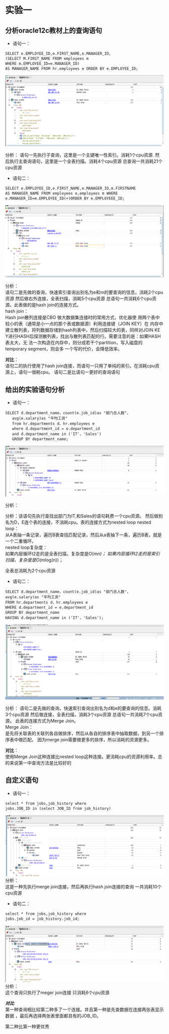 # 实验一
## 分析oracle12c教材上的查询语句
- 语句一：
```
SELECT e.EMPLOYEE_ID,e.FIRST_NAME,e.MANAGER_ID,
(SELECT M.FIRST_NAME FROM employees m 
WHERE m.EMPLOYEE_ID=e.MANAGER_ID)
AS MANAGER_NAME FROM hr.employees e ORDER BY e.EMPLOYEE_ID;
``` 
![查询一的图片](select1.png "查询一的图片")



分析：
语句一先执行子查询，这里是一个主键唯一性索引。消耗1个cpu资源.
然后执行主查询语句，这里是一个全表扫描。消耗4个cpu资源
总查询一共消耗21个cpu资源

    

- 语句二：

```
SELECT e.EMPLOYEE_ID,e.FIRST_NAME,e.MANAGER_ID,m.FIRSTNAME
AS MANAGER_NAME FROM employees e,employees m WHERE
e.MANAGER_ID=m.EMPLOYEE_ID(+)ORDER BY e.EMPLOYEEE_ID;
```
![查询二的图片](select2.png "查询二的图片")



分析：  
语句二是先做的查询，快速索引查询出别名为e和m的要查询的信息。消耗2个cpu资源
然后做右外连接，全表扫描，消耗5个cpu资源
总语句一共消耗6个cpu资源。此表做的是hash join的连接方式。  
hash join：  
Hash join散列连接是CBO 做大数据集连接时的常用方式，优化器使
用两个表中较小的表（通常是小一点的那个表或数据源）利用连接键（JOIN KEY）在
内存中建立散列表，将列数据存储到hash列表中，然后扫描较大的表，同样对JOIN KE
Y进行HASH后探测散列表，找出与散列表匹配的行。需要注意的是：如果HASH表太大，无
法一次构造在内存中，则分成若干个partition，写入磁盘的temporary segment，则会多
一个写的代价，会降低效率。



**对比**：  
语句二的执行使用了hash join连接，而语句一只用了单纯的索引。在消耗cpu资源上，语句一很耗cpu。
语句二是比语句一更好的查询语句
## 给出的实验语句分析

- 语句一：

```
SELECT d.department_name，count(e.job_id)as "部门总人数"，
   avg(e.salary)as "平均工资"
   from hr.departments d，hr.employees e
   where d.department_id = e.department_id
   and d.department_name in ('IT'，'Sales')
   GROUP BY department_name;
```
![查询一的图片](select3.png "查询一的图片")

分析：


分析：该语句先执行查找出部门为IT,和Sales的语句耗费一个cpu资源。
然后做别名为D，E连个表的连接，不消耗cpu。表的连接方式为nested loop
nested loop：  
从A表抽一条记录，遍历B表查找匹配记录，然后从a表抽下一条，遍历B表，就是一个二重循环。  
nested loop复杂度：  
如果内层循环t2走的是全表扫描，复杂度是O(m*n)；
如果内层循环t2走的是索引扫描，复杂度是O(m*log(n))；

全表总消耗为2个cpu资源

- 语句二：
```
SELECT d.department_name，count(e.job_id)as "部门总人数"，
avg(e.salary)as "平均工资"
FROM hr.departments d，hr.employees e
WHERE d.department_id = e.department_id
GROUP BY department_name
HAVING d.department_name in ('IT'，'Sales');
```
![查询而的图片](select4.png "查询二的图片")

分析：
语句二是先做的查询，快速索引查询出别名为d和e的要查询的信息。消耗3个cpu资源
然后做连接，全表扫描，消耗3个cpu资源
总语句一共消耗7个cpu资源。
此表的连接方式为Merge Join。  
Merge Join：  
是先将关联表的关联列各自做排序，然后从各自的排序表中抽取数据，到另一个排序表中做匹配。
因为merge join需要做更多的排序，所以消耗的资源更多。

**对比**：  
使用Merge Join这种连接比nested loop这种连接。更消耗cpu的资源利用率。总的来说第一中查询方法是比较好的
## 自定义语句

- 语句一：  
```$xslt
select * from jobs,job_history where 
jobs.JOB_ID in (select JOB_ID from job_history)
```
![查询结果](select6.png)
分析：  
这是一种先执行merge join连接，然后再执行hash join连接的查询
一共消耗10个cpu资源

- 语句二：  
```$xslt
select * from jobs,job_history where 
jobs.job_id = job_history.job_id;
```
![查询结果](select5.png)
分析：  
这个查询只执行了meger join连接
只消耗6个cpu资源


***对比***  
第一种查询相比较第二种多了一个连接。并且第一种是先查数据在连接两张表显示数据
，最后再选择两张表里面都具有的JOB_ID。  

第二种比第一种更优秀
